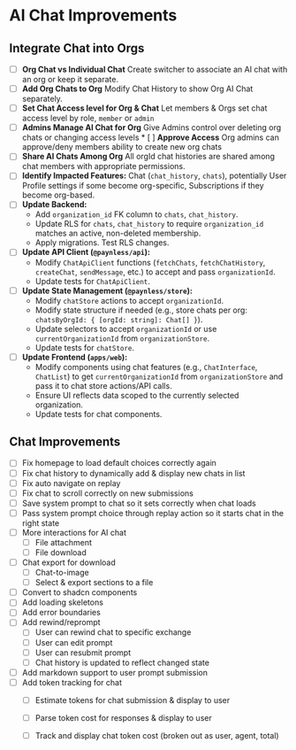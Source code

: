 # AI Chat Improvements

## Integrate Chat into Orgs 

*   [ ] **Org Chat vs Individual Chat** Create switcher to associate an AI chat with an org or keep it separate. 
*   [ ] **Add Org Chats to Org** Modify Chat History to show Org AI Chat separately.
*   [ ] **Set Chat Access level for Org & Chat** Let members & Orgs set chat access level by role, `member` or `admin`
*   [ ] **Admins Manage AI Chat for Org** Give Admins control over deleting org chats or changing access levels 
        *   [ ] **Approve Access** Org admins can approve/deny members ability to create new org chats 
*   [ ] **Share AI Chats Among Org** All orgId chat histories are shared among chat members with appropriate permissions. 
*   [ ] **Identify Impacted Features:** Chat (`chat_history`, `chats`), potentially User Profile settings if some become org-specific, Subscriptions if they become org-based.
*   [ ] **Update Backend:**
    *   Add `organization_id` FK column to `chats`, `chat_history`.
    *   Update RLS for `chats`, `chat_history` to require `organization_id` matches an active, non-deleted membership.
    *   Apply migrations. Test RLS changes.
*   [ ] **Update API Client (`@paynless/api`):**
    *   Modify `ChatApiClient` functions (`fetchChats`, `fetchChatHistory`, `createChat`, `sendMessage`, etc.) to accept and pass `organizationId`.
    *   Update tests for `ChatApiClient`.
*   [ ] **Update State Management (`@paynless/store`):**
    *   Modify `chatStore` actions to accept `organizationId`.
    *   Modify state structure if needed (e.g., store chats per org: `chatsByOrgId: { [orgId: string]: Chat[] }`).
    *   Update selectors to accept `organizationId` or use `currentOrganizationId` from `organizationStore`.
    *   Update tests for `chatStore`.
*   [ ] **Update Frontend (`apps/web`):**
    *   Modify components using chat features (e.g., `ChatInterface`, `ChatList`) to get `currentOrganizationId` from `organizationStore` and pass it to chat store actions/API calls.
    *   Ensure UI reflects data scoped to the currently selected organization.
    *   Update tests for chat components.

## Chat Improvements
*   [ ] Fix homepage to load default choices correctly again
*   [ ] Fix chat history to dynamically add & display new chats in list
*   [ ] Fix auto navigate on replay 
*   [ ] Fix chat to scroll correctly on new submissions 
*   [ ] Save system prompt to chat so it sets correctly when chat loads 
*   [ ] Pass system prompt choice through replay action so it starts chat in the right state 
*   [ ] More interactions for AI chat
    *   [ ] File attachment
    *   [ ] File download 
*   [ ] Chat export for download 
    *   [ ] Chat-to-image
    *   [ ] Select & export sections to a file
*   [ ] Convert to shadcn components
*   [ ] Add loading skeletons
*   [ ] Add error boundaries
*   [ ] Add rewind/reprompt
    *   [ ] User can rewind chat to specific exchange
    *   [ ] User can edit prompt
    *   [ ] User can resubmit prompt 
    *   [ ] Chat history is updated to reflect changed state 
*   [ ] Add markdown support to user prompt submission
*   [ ] Add token tracking for chat
    *   [ ] Estimate tokens for chat submission & display to user 
    *   [ ] Parse token cost for responses & display to user
    *   [ ] Track and display chat token cost (broken out as user, agent, total)
    